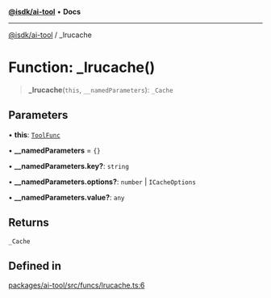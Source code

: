 [**@isdk/ai-tool**](../README.md) • **Docs**

***

[@isdk/ai-tool](../globals.md) / \_lrucache

# Function: \_lrucache()

> **\_lrucache**(`this`, `__namedParameters`): `_Cache`

## Parameters

• **this**: [`ToolFunc`](../classes/ToolFunc.md)

• **\_\_namedParameters** = `{}`

• **\_\_namedParameters.key?**: `string`

• **\_\_namedParameters.options?**: `number` \| `ICacheOptions`

• **\_\_namedParameters.value?**: `any`

## Returns

`_Cache`

## Defined in

[packages/ai-tool/src/funcs/lrucache.ts:6](https://github.com/isdk/ai-tool.js/blob/b0813174e9b350ae47231f8e5f885150313123b0/src/funcs/lrucache.ts#L6)
